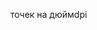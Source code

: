 <span data-ttu-id="02bbb-101">точек на дюйм</span><span class="sxs-lookup"><span data-stu-id="02bbb-101">dpi</span></span>